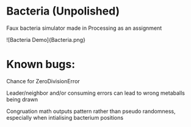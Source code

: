 # Bacteria (Unpolished)
Faux bacteria simulator made in Processing as an assignment

![Bacteria Demo]{Bacteria.png}

# Known bugs:

Chance for ZeroDivisionError

Leader/neighbor and/or consuming errors can lead to wrong metaballs being drawn

Congruation math outputs pattern rather than pseudo randomness, especially when intialising bacterium positions
